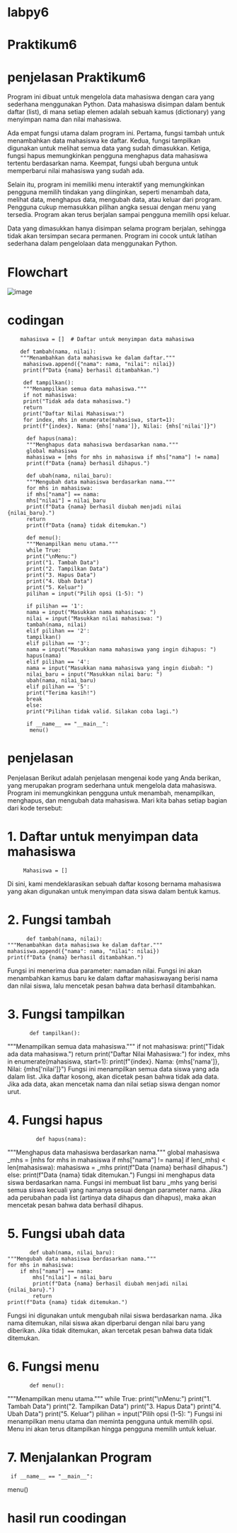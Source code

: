 # labpy6
# Praktikum6
# penjelasan Praktikum6
Program ini dibuat untuk mengelola data mahasiswa dengan cara yang sederhana menggunakan Python. 
Data mahasiswa disimpan dalam bentuk daftar (list), di mana setiap elemen adalah sebuah kamus (dictionary) yang menyimpan nama dan nilai mahasiswa.

Ada empat fungsi utama dalam program ini. Pertama, fungsi tambah untuk menambahkan data mahasiswa ke daftar. Kedua, fungsi tampilkan 
digunakan untuk melihat semua data yang sudah dimasukkan. Ketiga, fungsi hapus memungkinkan pengguna menghapus data mahasiswa tertentu berdasarkan nama.
Keempat, fungsi ubah berguna untuk memperbarui nilai mahasiswa yang sudah ada.

Selain itu, program ini memiliki menu interaktif yang memungkinkan pengguna memilih tindakan yang diinginkan, 
seperti menambah data, melihat data, menghapus data, mengubah data, atau keluar dari program.
Pengguna cukup memasukkan pilihan angka sesuai dengan menu yang tersedia. Program akan terus berjalan sampai pengguna memilih opsi keluar.

Data yang dimasukkan hanya disimpan selama program berjalan, sehingga tidak akan tersimpan secara permanen.
Program ini cocok untuk latihan sederhana dalam pengelolaan data menggunakan Python.

# Flowchart
![image](https://github.com/user-attachments/assets/b2edac75-e6e6-48ec-85da-b981000d0702)

# codingan
        mahasiswa = []  # Daftar untuk menyimpan data mahasiswa
        
        def tambah(nama, nilai):
        """Menambahkan data mahasiswa ke dalam daftar."""
         mahasiswa.append({"nama": nama, "nilai": nilai})
         print(f"Data {nama} berhasil ditambahkan.")

         def tampilkan():
         """Menampilkan semua data mahasiswa."""
         if not mahasiswa:
         print("Tidak ada data mahasiswa.")
         return
         print("Daftar Nilai Mahasiswa:")
         for index, mhs in enumerate(mahasiswa, start=1):
         print(f"{index}. Nama: {mhs['nama']}, Nilai: {mhs['nilai']}")

          def hapus(nama):
          """Menghapus data mahasiswa berdasarkan nama."""
          global mahasiswa
          mahasiswa = [mhs for mhs in mahasiswa if mhs["nama"] != nama]
          print(f"Data {nama} berhasil dihapus.")

          def ubah(nama, nilai_baru):
          """Mengubah data mahasiswa berdasarkan nama."""
          for mhs in mahasiswa:
          if mhs["nama"] == nama:
          mhs["nilai"] = nilai_baru
          print(f"Data {nama} berhasil diubah menjadi nilai {nilai_baru}.")
          return
          print(f"Data {nama} tidak ditemukan.")

          def menu():
          """Menampilkan menu utama."""
          while True:
          print("\nMenu:")
          print("1. Tambah Data")
          print("2. Tampilkan Data")
          print("3. Hapus Data")
          print("4. Ubah Data")
          print("5. Keluar")
          pilihan = input("Pilih opsi (1-5): ")

          if pilihan == '1':
          nama = input("Masukkan nama mahasiswa: ")
          nilai = input("Masukkan nilai mahasiswa: ")
          tambah(nama, nilai)
          elif pilihan == '2':
          tampilkan()
          elif pilihan == '3':
          nama = input("Masukkan nama mahasiswa yang ingin dihapus: ")
          hapus(nama)
          elif pilihan == '4':
          nama = input("Masukkan nama mahasiswa yang ingin diubah: ")
          nilai_baru = input("Masukkan nilai baru: ")
          ubah(nama, nilai_baru)
          elif pilihan == '5':
          print("Terima kasih!")
          break
          else:
          print("Pilihan tidak valid. Silakan coba lagi.")

          if __name__ == "__main__":
           menu()


# penjelasan 
Penjelasan Berikut adalah penjelasan mengenai kode yang Anda berikan, yang merupakan program sederhana untuk mengelola data mahasiswa. Program ini memungkinkan pengguna untuk menambah, menampilkan, menghapus, dan mengubah data mahasiswa. Mari kita bahas setiap bagian dari kode tersebut:
# 1. Daftar untuk menyimpan data mahasiswa
         Mahasiswa = []
  Di sini, kami mendeklarasikan sebuah daftar kosong bernama mahasiswa yang akan digunakan untuk menyimpan data siswa dalam bentuk kamus.
# 2. Fungsi tambah
          def tambah(nama, nilai):
    """Menambahkan data mahasiswa ke dalam daftar."""
    mahasiswa.append({"nama": nama, "nilai": nilai})
    print(f"Data {nama} berhasil ditambahkan.")
Fungsi ini menerima dua parameter: namadan nilai. Fungsi ini akan menambahkan kamus baru ke dalam daftar mahasiswayang berisi nama dan nilai siswa, lalu mencetak pesan bahwa data berhasil ditambahkan.
# 3. Fungsi tampilkan
           def tampilkan():
  """Menampilkan semua data mahasiswa."""
  if not mahasiswa:
      print("Tidak ada data mahasiswa.")
      return
  print("Daftar Nilai Mahasiswa:")
  for index, mhs in enumerate(mahasiswa, start=1):
      print(f"{index}. Nama: {mhs['nama']}, Nilai: {mhs['nilai']}")
Fungsi ini menampilkan semua data siswa yang ada dalam list. Jika daftar kosong, akan dicetak pesan bahwa tidak ada data. Jika ada data, akan mencetak nama dan nilai setiap siswa dengan nomor urut.
# 4. Fungsi hapus
             def hapus(nama):
   """Menghapus data mahasiswa berdasarkan nama."""
   global mahasiswa
   _mhs = [mhs for mhs in mahasiswa if mhs["nama"] != nama]
  if len(_mhs) < len(mahasiswa):
       mahasiswa = _mhs
    print(f"Data {nama} berhasil dihapus.")
  else:
     print(f"Data {nama} tidak ditemukan.")
Fungsi ini menghapus data siswa berdasarkan nama. Fungsi ini membuat list baru _mhs yang berisi semua siswa kecuali yang namanya sesuai dengan parameter nama. Jika ada perubahan pada list (artinya data dihapus dan dihapus), maka akan mencetak pesan bahwa data berhasil dihapus.
# 5. Fungsi ubah data
           def ubah(nama, nilai_baru):
    """Mengubah data mahasiswa berdasarkan nama."""
    for mhs in mahasiswa:
        if mhs["nama"] == nama:
            mhs["nilai"] = nilai_baru
            print(f"Data {nama} berhasil diubah menjadi nilai {nilai_baru}.")
            return
    print(f"Data {nama} tidak ditemukan.")
Fungsi ini digunakan untuk mengubah nilai siswa berdasarkan nama. Jika nama ditemukan, nilai siswa akan diperbarui dengan nilai baru yang diberikan. Jika tidak ditemukan, akan tercetak pesan bahwa data tidak ditemukan.
# 6. Fungsi menu
           def menu():
  """Menampilkan menu utama."""
  while True:
      print("\nMenu:")
      print("1. Tambah Data")
      print("2. Tampilkan Data")
      print("3. Hapus Data")
      print("4. Ubah Data")
      print("5. Keluar")
      pilihan = input("Pilih opsi (1-5): ")
Fungsi ini menampilkan menu utama dan meminta pengguna untuk memilih opsi. Menu ini akan terus ditampilkan hingga pengguna memilih untuk keluar.
# 7. Menjalankan Program
     if __name__ == "__main__":
  menu()
# hasil run coodingan
